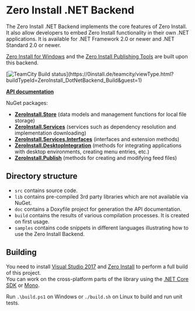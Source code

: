 Zero Install .NET Backend
=========================

The Zero Install .NET Backend implements the core features of Zero Install. It also allow developers to embed Zero Install functionality in their own .NET applications. It is available for .NET Framework 2.0 or newer and .NET Standard 2.0 or newer.

[Zero Install for Windows](https://github.com/0install/0install-win) and the [Zero Install Publishing Tools](https://github.com/0install/0publish-win) are built upon this backend.

[![TeamCity Build status](https://0install.de/teamcity/app/rest/builds/buildType:(id:ZeroInstall_DotNetBackend_Build)/statusIcon)](https://0install.de/teamcity/viewType.html?buildTypeId=ZeroInstall_DotNetBackend_Build&guest=1)

**[API documentation](http://0install.de/api/backend/)**

NuGet packages:
- **[ZeroInstall.Store](https://www.nuget.org/packages/ZeroInstall.Store/)** (data models and management functions for local file storage)
- **[ZeroInstall.Services](https://www.nuget.org/packages/ZeroInstall.Services/)** (services such as dependency resolution and implementation downloading)
- **[ZeroInstall.Services.Interfaces](https://www.nuget.org/packages/ZeroInstall.Services.Interfaces/)** (interfaces and extension methods)
- **[ZeroInstall.DesktopIntegration](https://www.nuget.org/packages/ZeroInstall.DesktopIntegration/)** (methods for integrating applications with desktop environments, creating menu entries, etc.)
- **[ZeroInstall.Publish](https://www.nuget.org/packages/ZeroInstall.Publish/)** (methods for creating and modifying feed files)

Directory structure
-------------------
- `src` contains source code.
- `lib` contains pre-compiled 3rd party libraries which are not available via NuGet.
- `doc` contains a Doxyfile project for generation the API documentation.
- `build` contains the results of various compilation processes. It is created on first usage.
- `samples` contains code snippets in different languages illustrating how to use the Zero Install Backend.

Building
--------
You need to install [Visual Studio 2017](https://www.visualstudio.com/downloads/) and [Zero Install](http://0install.de/downloads/) to perform a full build of this project.  
You can work on the cross-platform parts of the library using the [.NET Core SDK](https://www.microsoft.com/net/download) or [Mono](https://www.mono-project.com/download/stable/).

Run `.\build.ps1` on Windows or `./build.sh` on Linux to build and run unit tests.
